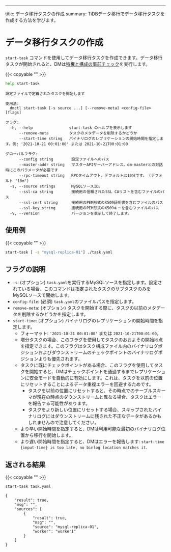 ---
title: データ移行タスクの作成
summary: TiDBデータ移行でデータ移行タスクを作成する方法を学びます。

# データ移行タスクの作成

`start-task` コマンドを使用してデータ移行タスクを作成できます。データ移行タスクが開始されると、DMは[特権と構成の事前チェック](/dm/dm-precheck.md)を実行します。

{{< copyable "" >}}

```bash
help start-task
```

```
設定ファイルで定義されたタスクを開始します

使用法:
  dmctl start-task [-s source ...] [--remove-meta] <config-file> [flags]

フラグ:
  -h, --help                start-task のヘルプを表示します
      --remove-meta         タスクのメタデータを削除するかどうか
      --start-time string   バイナリログのレプリケーションの開始時間を指定します。例: '2021-10-21 00:01:00' または 2021-10-21T00:01:00

グローバルフラグ:
      --config string        設定ファイルへのパス
      --master-addr string   マスターAPIサーバーアドレス。dm-masterとの対話時にこのパラメータが必要です
      --rpc-timeout string   RPCタイムアウト。デフォルトは10分です。 (デフォルト "10m")
  -s, --source strings       MySQLソースID。
      --ssl-ca string        接続用の信頼されたSSL CAリストを含むファイルのパス
      --ssl-cert string      接続用のPEM形式のX509証明書を含むファイルのパス
      --ssl-key string       接続用のPEM形式のX509キーを含むファイルのパス
  -V, --version              バージョンを表示して終了します。
```

## 使用例

{{< copyable "" >}}

```bash
start-task [ -s "mysql-replica-01"] ./task.yaml
```

## フラグの説明

- `-s`: (オプション) `task.yaml`を実行するMySQLソースを指定します。設定されている場合、このコマンドは指定されたタスクのサブタスクのみをMySQLソースで開始します。
- `config-file`: (必須) `task.yaml`のファイルパスを指定します。
- `remove-meta`: (オプション) タスクを開始する際に、タスクの以前のメタデータを削除するかどうかを指定します。
- `start-time`: (オプション) バイナリログのレプリケーションの開始時間を指定します。
    - フォーマット: `'2021-10-21 00:01:00'` または `2021-10-21T00:01:00`。
    - 増分タスクの場合、このフラグを使用してタスクのおおよその開始地点を指定できます。このフラグはタスク構成ファイル内のバイナリログポジションおよびダウンストリームのチェックポイントのバイナリログポジションよりも優先されます。
    - タスクに既にチェックポイントがある場合、このフラグを使用してタスクを開始すると、DMはチェックポイントを通過するまでレプリケーションに安全モードを自動的に有効にします。これは、タスクを以前の位置にリセットすることによるデータ重複エラーを回避するためです。
        - タスクを以前の位置にリセットすると、その時点でのテーブルスキーマが現在の時点のダウンストリームと異なる場合、タスクはエラーを報告する可能性があります。
        - タスクをより新しい位置にリセットする場合、スキップされたバイナリログにはダウンストリームに残された不正なデータがあるかもしれませんので注意してください。
    - より早い開始時間を指定すると、DMは利用可能な最初のバイナリログ位置から移行を開始します。
    - より遅い開始時間を指定すると、DMはエラーを報告します: `start-time {input-time} is too late, no binlog location matches it`.

## 返される結果

{{< copyable "" >}}

```bash
start-task task.yaml
```

```
{
    "result": true,
    "msg": "",
    "sources": [
        {
            "result": true,
            "msg": "",
            "source": "mysql-replica-01",
            "worker": "worker1"
        }
    ]
}
```